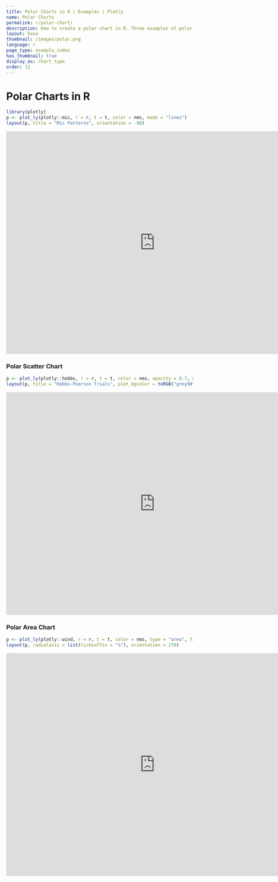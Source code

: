 ```yaml
---
title: Polar Charts in R | Examples | Plotly
name: Polar Charts
permalink: r/polar-chart/
description: How to create a polar chart in R. Three examples of polar line, polar scatter, and polar area chart.
layout: base
thumbnail: /images/polar.png
language: r
page_type: example_index
has_thumbnail: true
display_as: chart_type
order: 12
---
```




# Polar Charts in R


```r
library(plotly)
p <- plot_ly(plotly::mic, r = r, t = t, color = nms, mode = "lines")
layout(p, title = "Mic Patterns", orientation = -90)
```

<iframe height="600" id="igraph" scrolling="no" seamless="seamless" src="https://plot.ly/~RPlotBot/309" width="800" frameBorder="0"></iframe>

### Polar Scatter Chart

```r
p <- plot_ly(plotly::hobbs, r = r, t = t, color = nms, opacity = 0.7, mode = "markers", filename="r-docs/polar-scatter-chart")
layout(p, title = "Hobbs-Pearson Trials", plot_bgcolor = toRGB("grey90"))
```

<iframe height="600" id="igraph" scrolling="no" seamless="seamless" src="https://plot.ly/~RPlotBot/311" width="800" frameBorder="0"></iframe>

### Polar Area Chart

```r
p <- plot_ly(plotly::wind, r = r, t = t, color = nms, type = "area", filename="r-docs/polar-area-chart")
layout(p, radialaxis = list(ticksuffix = "%"), orientation = 270)
```

<iframe height="600" id="igraph" scrolling="no" seamless="seamless" src="https://plot.ly/~RPlotBot/313" width="800" frameBorder="0"></iframe>
